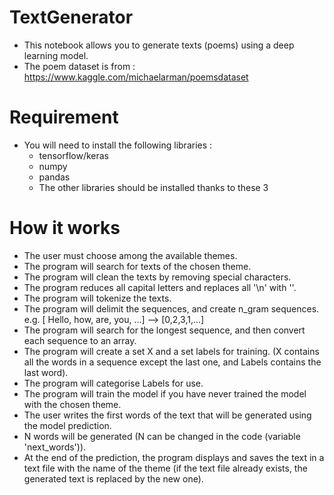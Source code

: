 # TextGenerator

- This notebook allows you to generate texts (poems) using a deep learning model.
- The poem dataset is from : https://www.kaggle.com/michaelarman/poemsdataset

# Requirement

- You will need to install the following libraries :
  - tensorflow/keras
  - numpy
  - pandas
  - The other libraries should be installed thanks to these 3

# How it works

- The user must choose among the available themes.
- The program will search for texts of the chosen theme.
- The program will clean the texts by removing special characters.
- The program reduces all capital letters and replaces all '\n' with ''.
- The program will tokenize the texts.
- The program will delimit the sequences, and create n_gram sequences. e.g. [ Hello, how, are, you, ...] --> [0,2,3,1,...]
- The program will search for the longest sequence, and then convert each sequence to an array.
- The program will create a set X and a set labels for training. (X contains all the words in a sequence except the last one, and Labels contains the last word).
- The program will categorise Labels for use.
- The program will train the model if you have never trained the model with the chosen theme.
- The user writes the first words of the text that will be generated using the model prediction.
- N words will be generated (N can be changed in the code (variable 'next_words')).
- At the end of the prediction, the program displays and saves the text in a text file with the name of the theme (if the text file already exists, the generated text is replaced by the new one).

